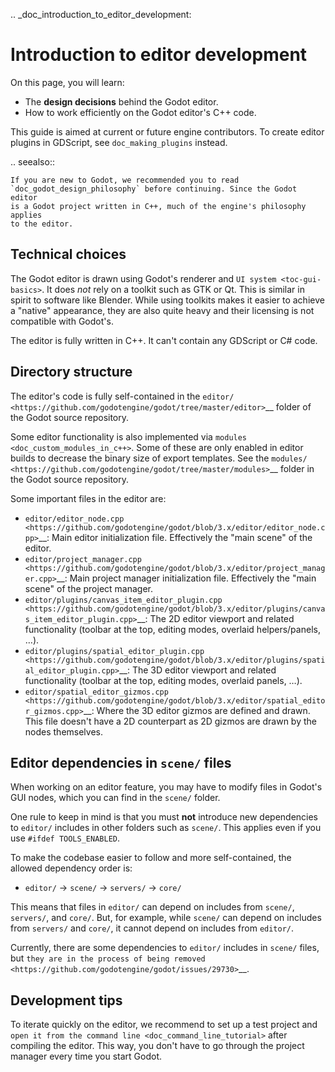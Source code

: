 .. _doc_introduction_to_editor_development:

Introduction to editor development
==================================

On this page, you will learn:

- The **design decisions** behind the Godot editor.
- How to work efficiently on the Godot editor's C++ code.

This guide is aimed at current or future engine contributors.
To create editor plugins in GDScript, see `doc_making_plugins` instead.

.. seealso::

    If you are new to Godot, we recommended you to read
    `doc_godot_design_philosophy` before continuing. Since the Godot editor
    is a Godot project written in C++, much of the engine's philosophy applies
    to the editor.

Technical choices
-----------------

The Godot editor is drawn using Godot's renderer and
`UI system <toc-gui-basics>`. It does *not* rely on a toolkit
such as GTK or Qt. This is similar in spirit to software like Blender.
While using toolkits makes it easier to achieve a "native" appearance, they are
also quite heavy and their licensing is not compatible with Godot's.

The editor is fully written in C++. It can't contain any GDScript or C# code.

Directory structure
-------------------

The editor's code is fully self-contained in the
`editor/ <https://github.com/godotengine/godot/tree/master/editor>`__ folder
of the Godot source repository.

Some editor functionality is also implemented via
`modules <doc_custom_modules_in_c++>`. Some of these are only enabled in
editor builds to decrease the binary size of export templates. See the
`modules/ <https://github.com/godotengine/godot/tree/master/modules>`__ folder
in the Godot source repository.

Some important files in the editor are:

- `editor/editor_node.cpp <https://github.com/godotengine/godot/blob/3.x/editor/editor_node.cpp>`__:
  Main editor initialization file. Effectively the "main scene" of the editor.
- `editor/project_manager.cpp <https://github.com/godotengine/godot/blob/3.x/editor/project_manager.cpp>`__:
  Main project manager initialization file. Effectively the "main scene" of the project manager.
- `editor/plugins/canvas_item_editor_plugin.cpp <https://github.com/godotengine/godot/blob/3.x/editor/plugins/canvas_item_editor_plugin.cpp>`__:
  The 2D editor viewport and related functionality (toolbar at the top, editing modes, overlaid helpers/panels, …).
- `editor/plugins/spatial_editor_plugin.cpp <https://github.com/godotengine/godot/blob/3.x/editor/plugins/spatial_editor_plugin.cpp>`__:
  The 3D editor viewport and related functionality (toolbar at the top, editing modes, overlaid panels, …).
- `editor/spatial_editor_gizmos.cpp <https://github.com/godotengine/godot/blob/3.x/editor/spatial_editor_gizmos.cpp>`__:
  Where the 3D editor gizmos are defined and drawn.
  This file doesn't have a 2D counterpart as 2D gizmos are drawn by the nodes themselves.

Editor dependencies in `scene/` files
---------------------------------------

When working on an editor feature, you may have to modify files in
Godot's GUI nodes, which you can find in the `scene/` folder.

One rule to keep in mind is that you must **not** introduce new dependencies to
`editor/` includes in other folders such as `scene/`. This applies even if
you use `#ifdef TOOLS_ENABLED`.

To make the codebase easier to follow and more self-contained, the allowed
dependency order is:

- `editor/` -> `scene/` -> `servers/` -> `core/`

This means that files in `editor/` can depend on includes from `scene/`,
`servers/`, and `core/`. But, for example, while `scene/` can depend on includes
from `servers/` and `core/`, it cannot depend on includes from `editor/`.

Currently, there are some dependencies to `editor/` includes in `scene/`
files, but
`they are in the process of being removed <https://github.com/godotengine/godot/issues/29730>`__.

Development tips
----------------

To iterate quickly on the editor, we recommend to set up a test project and
`open it from the command line <doc_command_line_tutorial>` after compiling
the editor. This way, you don't have to go through the project manager every
time you start Godot.
